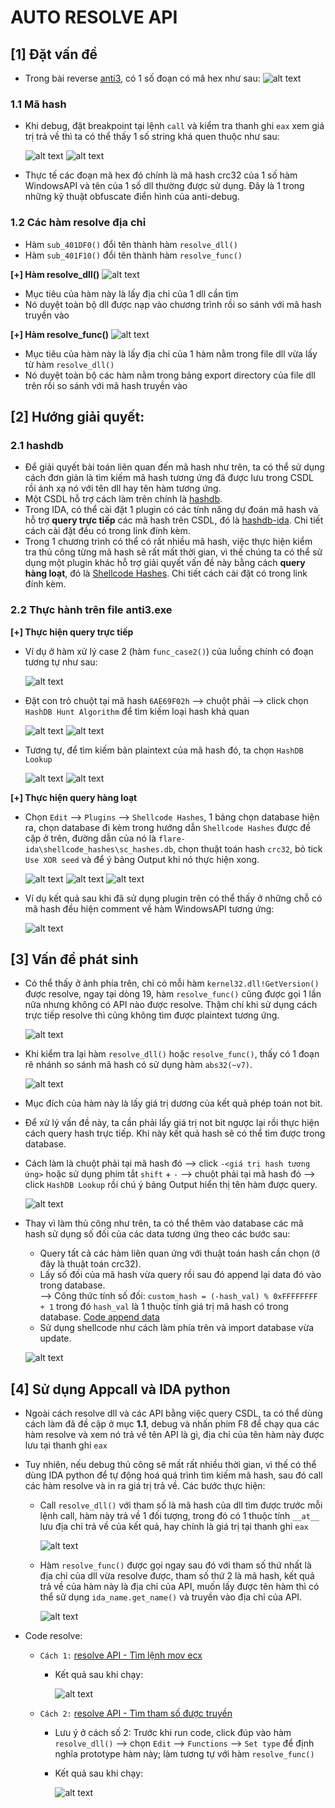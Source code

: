 # AUTO RESOLVE API

## [1] Đặt vấn đề

- Trong bài reverse [anti3](anti3), có 1 số đoạn có mã hex như sau:
    ![alt text](images/1.png)

### **1.1 Mã hash**
- Khi debug, đặt breakpoint tại lệnh `call` và kiểm tra thanh ghi `eax` xem giá trị trả về thì ta có thể thấy 1 số string khá quen thuộc như sau:

    ![alt text](images/2.png)
    ![alt text](images/3.png)

- Thực tế các đoạn mã hex đó chính là mã hash crc32 của 1 số hàm WindowsAPI và tên của 1 số dll thường được sử dụng. Đây là 1 trong những kỹ thuật obfuscate điển hình của anti-debug.

### **1.2 Các hàm resolve địa chỉ**
- Hàm `sub_401DF0()` đổi tên thành hàm `resolve_dll()`
- Hàm `sub_401F10()` đổi tên thành hàm `resolve_func()`
    
**[+] Hàm resolve_dll()**
    ![alt text](images/4.png)
- Mục tiêu của hàm này là lấy địa chỉ của 1 dll cần tìm
- Nó duyệt toàn bộ dll được nạp vào chương trình rồi so sánh với mã hash truyền vào

**[+] Hàm resolve_func()**
    ![alt text](images/5.png)
- Mục tiêu của hàm này là lấy địa chỉ của 1 hàm nằm trong file dll vừa lấy từ hàm `resolve_dll()`
- Nó duyệt toàn bộ các hàm nằm trong bảng export directory của file dll trên rồi so sánh với mã hash truyền vào

## [2] Hướng giải quyết:
### **2.1 hashdb**
- Để giải quyết bài toán liên quan đến mã hash như trên, ta có thể sử dụng cách đơn giản là tìm kiếm mã hash tương ứng đã được lưu trong CSDL rồi ánh xạ nó với tên dll hay tên hàm tương ứng.
- Một CSDL hỗ trợ cách làm trên chính là [hashdb](https://github.com/OALabs/hashdb).
- Trong IDA, có thể cài đặt 1 plugin có các tính năng dự đoán mã hash và hỗ trợ **query trực tiếp** các mã hash trên CSDL, đó là [hashdb-ida](https://github.com/OALabs/hashdb-ida). Chi tiết cách cài đặt đều có trong link đính kèm.
- Trong 1 chương trình có thể có rất nhiều mã hash, việc thực hiện kiểm tra thủ công từng mã hash sẽ rất mất thời gian, vì thế chúng ta có thể sử dụng một plugin khác hỗ trợ giải quyết vấn đề này bằng cách **query hàng loạt**, đó là [Shellcode Hashes](https://github.com/mandiant/flare-ida/tree/master). Chi tiết cách cài đặt có trong link đính kèm.

### **2.2 Thực hành trên file anti3.exe**
**[+] Thực hiện query trực tiếp**
- Ví dụ ở hàm xử lý case 2 (hàm `func_case2()`) của luồng chính có đoạn tương tự như sau:
    
    ![alt text](images/6.png)

- Đặt con trỏ chuột tại mã hash `6AE69F02h` --> chuột phải --> click chọn `HashDB Hunt Algorithm` để tìm kiếm loại hash khả quan

    ![alt text](images/7.png)
    ![alt text](images/9.png)

- Tương tự, để tìm kiếm bản plaintext của mã hash đó, ta chọn `HashDB Lookup`

    ![alt text](images/8.png)
    ![alt text](images/10.png)

**[+] Thực hiện query hàng loạt**
- Chọn `Edit` --> `Plugins` --> `Shellcode Hashes`, 1 bảng chọn database hiện ra, chọn database đi kèm trong hướng dẫn `Shellcode Hashes` được đề cập ở trên, đường dẫn của nó là `flare-ida\shellcode_hashes\sc_hashes.db`, chọn thuật toán hash `crc32`, bỏ tick `Use XOR seed` và để ý bảng Output khi nó thực hiện xong.

    ![alt text](images/11.png)
    ![alt text](images/12.png)
    ![alt text](images/13.png)

- Ví dụ kết quả sau khi đã sử dụng plugin trên có thể thấy ở những chỗ có mã hash đều hiện comment về hàm WindowsAPI tương ứng:

    ![alt text](images/14.png)

## [3] Vấn đề phát sinh
- Có thể thấy ở ảnh phía trên, chỉ có mỗi hàm `kernel32.dll!GetVersion()` được resolve, ngay tại dòng 19, hàm `resolve_func()` cũng được gọi 1 lần nữa nhưng không có API nào được resolve. Thậm chí khi sử dụng cách trực tiếp resolve thì cũng không tìm được plaintext tương ứng.

    ![alt text](images/15.png)

- Khi kiểm tra lại hàm `resolve_dll()` hoặc `resolve_func()`, thấy có 1 đoạn rẽ nhánh so sánh mã hash có sử dụng hàm `abs32(~v7)`.

    ![alt text](images/16.png)

- Mục đích của hàm này là lấy giá trị dương của kết quả phép toán not bit.
- Để xử lý vấn đề này, ta cần phải lấy giá trị not bit ngược lại rồi thực hiện cách query hash trực tiếp. Khi này kết quả hash sẽ có thể tìm được trong database.
- Cách làm là chuột phải tại mã hash đó --> click `-<giá trị hash tương ứng>` hoặc sử dụng phím tắt `shift` + `-` --> chuột phải tại mã hash đó --> click `HashDB Lookup` rồi chú ý bảng Output hiển thị tên hàm được query.

    ![alt text](images/18.png)

- Thay vì làm thủ công như trên, ta có thể thêm vào database các mã hash sử dụng số đối của các data tương ứng theo các bước sau:
    - Query tất cả các hàm liên quan ứng với thuật toán hash cần chọn (ở đây là thuật toán crc32).
    - Lấy số đối của mã hash vừa query rồi sau đó append lại data đó vào trong database.<br>
    --> Công thức tính số đối: `custom_hash = (-hash_val) % 0xFFFFFFFF + 1` trong đó `hash_val` là 1 thuộc tính giá trị mã hash có trong database. [Code append data](append_db.py)
    - Sử dụng shellcode như cách làm phía trên và import database vừa update.

    ![alt text](images/19.png)

## [4] Sử dụng Appcall và IDA python
- Ngoài cách resolve dll và các API bằng việc query CSDL, ta có thể dùng cách làm đã đề cập ở mục **1.1**, debug và nhấn phím F8 để chạy qua các hàm resolve và xem nó trả về tên API là gì, địa chỉ của tên hàm này được lưu tại thanh ghi `eax`
- Tuy nhiên, nếu debug thủ công sẽ mất rất nhiều thời gian, vì thế có thể dùng IDA python để tự động hoá quá trình tìm kiếm mã hash, sau đó call các hàm resolve và in ra giá trị trả về. Các bước thực hiện:
    - Call `resolve_dll()` với tham số là mã hash của dll tìm được trước mỗi lệnh call, hàm này trả về 1 đối tượng, trong đó có 1 thuộc tính `__at__` lưu địa chỉ trả về của kết quả, hay chính là giá trị tại thanh ghi `eax`

        ![alt text](images/20.png)
    
    - Hàm `resolve_func()` được gọi ngay sau đó với tham số thứ nhất là địa chỉ của dll vừa resolve được, tham số thứ 2 là mã hash, kết quả trả về của hàm này là địa chỉ của API, muốn lấy được tên hàm thì có thể sử dụng `ida_name.get_name()` và truyền vào địa chỉ của API.

        ![alt text](images/21.png)

- Code resolve:
    - `Cách 1:` [resolve API - Tìm lệnh mov ecx](appcall.py)
        - Kết quả sau khi chạy:

            ![alt text](images/22.png)
    
    - `Cách 2:` [resolve API - Tìm tham số được truyền](appcall_get_arg.py)
        - Lưu ý ở cách số 2: Trước khi run code, click đúp vào hàm `resolve_dll()` --> chọn `Edit` --> `Functions` --> `Set type` để định nghĩa prototype hàm này; làm tương tự với hàm `resolve_func()`
        - Kết quả sau khi chạy:

            ![alt text](images/23.png)